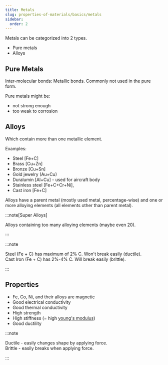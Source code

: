 ```yaml
---
title: Metals
slug: properties-of-materials/basics/metals
sidebar:
  order: 2
---
```


Metals can be categorized into 2 types.

- Pure metals
- Alloys

## Pure Metals

Inter-molecular bonds: Metallic bonds. Commonly not used in the pure form.

Pure metals might be:

- not strong enough
- too weak to corrosion

## Alloys

Which contain more than one metallic element.

Examples:

- Steel [Fe+C]
- Brass [Cu+Zn]
- Bronze [Cu+Sn]
- Gold jewelry (Au+Cu)
- Duralumin [Al+Cu] - used for aircraft body
- Stainless steel [Fe+C+Cr+Ni],
- Cast iron [Fe+C]

Alloys have a parent metal (mostly used metal, percentage-wise) and one or more
alloying elements (all elements other than parent metal).

:::note[Super Alloys]

Alloys containing too many alloying elements (maybe even 20).

:::

:::note

Steel (Fe + C) has maximum of 2% C. Won't break easily (ductile).  
Cast Iron (Fe + C) has 2%-4% C. Will break easily (brittle).

:::

## Properties

- Fe, Co, Ni, and their alloys are magnetic
- Good electrical conductivity
- Good thermal conductivity
- High strength
- High stiffness (= high
  [young's modulus](/properties-of-materials/mechanical-properties/definitions/#youngs-modulus-aka-elastic-modulus))
- Good ductility

:::note

Ductile - easily changes shape by applying force.  
Brittle - easily breaks when applying force.

:::
